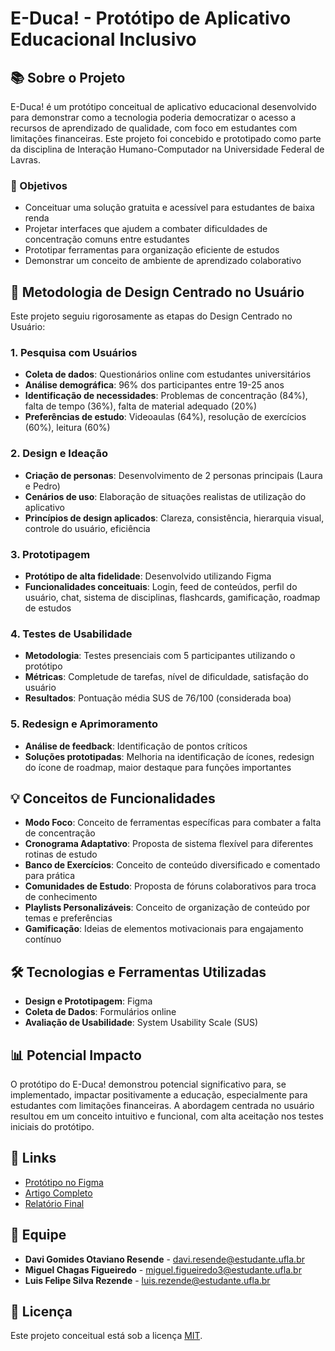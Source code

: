 # E-Duca! - Protótipo de Aplicativo Educacional Inclusivo

## 📚 Sobre o Projeto

E-Duca! é um protótipo conceitual de aplicativo educacional desenvolvido para demonstrar como a tecnologia poderia democratizar o acesso a recursos de aprendizado de qualidade, com foco em estudantes com limitações financeiras. Este projeto foi concebido e prototipado como parte da disciplina de Interação Humano-Computador na Universidade Federal de Lavras.

### 🎯 Objetivos

- Conceituar uma solução gratuita e acessível para estudantes de baixa renda
- Projetar interfaces que ajudem a combater dificuldades de concentração comuns entre estudantes
- Prototipar ferramentas para organização eficiente de estudos
- Demonstrar um conceito de ambiente de aprendizado colaborativo

## 🔬 Metodologia de Design Centrado no Usuário

Este projeto seguiu rigorosamente as etapas do Design Centrado no Usuário:

### 1. Pesquisa com Usuários
- **Coleta de dados**: Questionários online com estudantes universitários
- **Análise demográfica**: 96% dos participantes entre 19-25 anos
- **Identificação de necessidades**: Problemas de concentração (84%), falta de tempo (36%), falta de material adequado (20%)
- **Preferências de estudo**: Videoaulas (64%), resolução de exercícios (60%), leitura (60%)

### 2. Design e Ideação
- **Criação de personas**: Desenvolvimento de 2 personas principais (Laura e Pedro)
- **Cenários de uso**: Elaboração de situações realistas de utilização do aplicativo
- **Princípios de design aplicados**: Clareza, consistência, hierarquia visual, controle do usuário, eficiência

### 3. Prototipagem
- **Protótipo de alta fidelidade**: Desenvolvido utilizando Figma
- **Funcionalidades conceituais**: Login, feed de conteúdos, perfil do usuário, chat, sistema de disciplinas, flashcards, gamificação, roadmap de estudos

### 4. Testes de Usabilidade
- **Metodologia**: Testes presenciais com 5 participantes utilizando o protótipo
- **Métricas**: Completude de tarefas, nível de dificuldade, satisfação do usuário
- **Resultados**: Pontuação média SUS de 76/100 (considerada boa)

### 5. Redesign e Aprimoramento
- **Análise de feedback**: Identificação de pontos críticos
- **Soluções prototipadas**: Melhoria na identificação de ícones, redesign do ícone de roadmap, maior destaque para funções importantes

## 💡 Conceitos de Funcionalidades

- **Modo Foco**: Conceito de ferramentas específicas para combater a falta de concentração
- **Cronograma Adaptativo**: Proposta de sistema flexível para diferentes rotinas de estudo
- **Banco de Exercícios**: Conceito de conteúdo diversificado e comentado para prática
- **Comunidades de Estudo**: Proposta de fóruns colaborativos para troca de conhecimento
- **Playlists Personalizáveis**: Conceito de organização de conteúdo por temas e preferências
- **Gamificação**: Ideias de elementos motivacionais para engajamento contínuo

## 🛠️ Tecnologias e Ferramentas Utilizadas

- **Design e Prototipagem**: Figma
- **Coleta de Dados**: Formulários online
- **Avaliação de Usabilidade**: System Usability Scale (SUS)

## 📊 Potencial Impacto

O protótipo do E-Duca! demonstrou potencial significativo para, se implementado, impactar positivamente a educação, especialmente para estudantes com limitações financeiras. A abordagem centrada no usuário resultou em um conceito intuitivo e funcional, com alta aceitação nos testes iniciais do protótipo.

## 🔗 Links

- [Protótipo no Figma](https://www.figma.com/proto/1YNIrw5d0jJRmOv5J4ifKH/Projeto-IHC)
- [Artigo Completo](link-para-o-artigo) <!-- Sugestão: adicione o link quando disponível -->
- [Relatório Final](link-para-o-relatório) <!-- Sugestão: adicione o link quando disponível -->

## 👥 Equipe

- **Davi Gomides Otaviano Resende** - davi.resende@estudante.ufla.br
- **Miguel Chagas Figueiredo** - miguel.figueiredo3@estudante.ufla.br
- **Luis Felipe Silva Rezende** - luis.rezende@estudante.ufla.br

## 📄 Licença

Este projeto conceitual está sob a licença [MIT](LICENSE).

